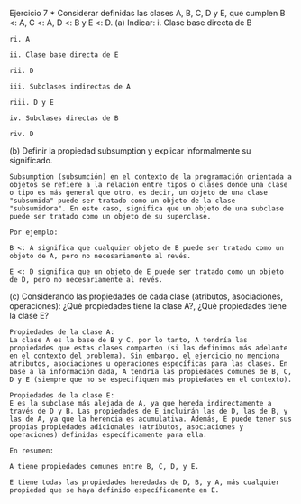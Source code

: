 Ejercicio 7 *
Considerar definidas las clases A, B, C, D y E, que cumplen B <: A, C <: A, D <: B y E <: D.
(a) Indicar:
    i. Clase base directa de B

    ri. A 

    ii. Clase base directa de E

    rii. D

    iii. Subclases indirectas de A

    riii. D y E

    iv. Subclases directas de B

    riv. D

(b) Definir la propiedad subsumption y explicar informalmente su significado.

    Subsumption (subsumción) en el contexto de la programación orientada a objetos se refiere a la relación entre tipos o clases donde una clase o tipo es más general que otro, es decir, un objeto de una clase "subsumida" puede ser tratado como un objeto de la clase "subsumidora". En este caso, significa que un objeto de una subclase puede ser tratado como un objeto de su superclase.

    Por ejemplo:

    B <: A significa que cualquier objeto de B puede ser tratado como un objeto de A, pero no necesariamente al revés.

    E <: D significa que un objeto de E puede ser tratado como un objeto de D, pero no necesariamente al revés.

(c) Considerando las propiedades de cada clase (atributos, asociaciones, operaciones):
¿Qué propiedades tiene la clase A?, ¿Qué propiedades tiene la clase E? 

    Propiedades de la clase A:
    La clase A es la base de B y C, por lo tanto, A tendría las propiedades que estas clases comparten (si las definimos más adelante en el contexto del problema). Sin embargo, el ejercicio no menciona atributos, asociaciones u operaciones específicas para las clases. En base a la información dada, A tendría las propiedades comunes de B, C, D y E (siempre que no se especifiquen más propiedades en el contexto).

    Propiedades de la clase E:
    E es la subclase más alejada de A, ya que hereda indirectamente a través de D y B. Las propiedades de E incluirán las de D, las de B, y las de A, ya que la herencia es acumulativa. Además, E puede tener sus propias propiedades adicionales (atributos, asociaciones y operaciones) definidas específicamente para ella.

    En resumen:

    A tiene propiedades comunes entre B, C, D, y E.

    E tiene todas las propiedades heredadas de D, B, y A, más cualquier propiedad que se haya definido específicamente en E.